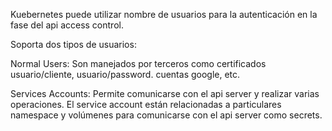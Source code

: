 Kuebernetes puede utilizar nombre de usuarios para la autenticación en la fase del api access control.

Soporta dos tipos de usuarios:

Normal Users: Son manejados por terceros como certificados usuario/cliente, usuario/password. cuentas google, etc.

Services Accounts: Permite comunicarse con el api server y realizar varias operaciones. El service account están relacionadas a particulares namespace y volúmenes para comunicarse con el api server como secrets.

